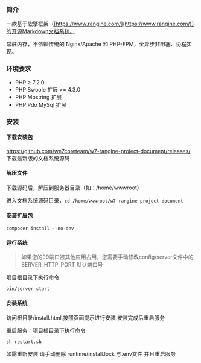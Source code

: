 ### 简介

一款基于软擎框架（[https://www.rangine.com/](https://www.rangine.com/)）的开源Markdown文档系统。

常驻内存，不依赖传统的 Nginx/Apache 和 PHP-FPM，全异步非阻塞、协程实现。

### 环境要求

  * PHP > 7.2.0
  * PHP Swoole 扩展 >= 4.3.0
  * PHP Mbstring 扩展
  * PHP Pdo MySql 扩展

### 安装

#### 下载安装包

https://github.com/we7coreteam/w7-rangine-project-document/releases/ 下载最新版的文档系统源码

#### 解压文件

下载源码后，解压到服务器目录（如：/home/wwwroot）

进入文档系统源码目录，```cd /home/wwwroot/w7-rangine-project-document```

#### 安装扩展包

```
composer install --no-dev
```

#### 运行系统

> 如果您的99端口被其他应用占用，您需要手动修改config/server文件中的 SERVER_HTTP_PORT 默认端口号

项目根目录下执行命令
```
bin/server start
```
#### 安装系统

访问根目录/install.html,按照页面提示进行安装
安装完成后重启服务

重启服务：项目根目录下执行命令
```
sh restart.sh
```

如需重新安装
请手动删除 runtime/install.lock 与.env文件 并且重启服务






